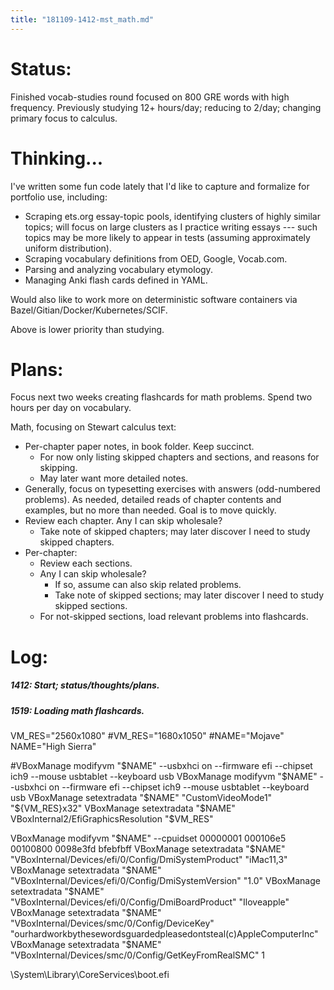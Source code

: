 ```yaml
---
title: "181109-1412-mst_math.md"
---
```


# Status:

Finished vocab-studies round focused on 800 GRE words with high frequency. Previously studying 12+ hours/day; reducing to 2/day; changing primary focus to calculus.

# Thinking...

I've written some fun code lately that I'd like to capture and formalize for portfolio use, including:
- Scraping ets.org essay-topic pools, identifying clusters of highly similar topics; will focus on large clusters as I practice writing essays --- such topics may be more likely to appear in tests (assuming approximately uniform distribution).
- Scraping vocabulary definitions from OED, Google, Vocab.com.
- Parsing and analyzing vocabulary etymology.
- Managing Anki flash cards defined in YAML.

Would also like to work more on deterministic software containers via Bazel/Gitian/Docker/Kubernetes/SCIF.

Above is lower priority than studying.


# Plans:

Focus next two weeks creating flashcards for math problems. Spend two hours per day on vocabulary.

Math, focusing on Stewart calculus text:
- Per-chapter paper notes, in book folder. Keep succinct.
  - For now only listing skipped chapters and sections, and reasons for skipping.
  - May later want more detailed notes.
- Generally, focus on typesetting exercises with answers (odd-numbered problems). As needed, detailed reads of chapter contents and examples, but no more than needed. Goal is to move quickly.
- Review each chapter. Any I can skip wholesale?
  - Take note of skipped chapters; may later discover I need to study skipped chapters.
- Per-chapter:
  - Review each sections.
  - Any I can skip wholesale?
    - If so, assume can also skip related problems.
    - Take note of skipped sections; may later discover I need to study skipped sections.
  - For not-skipped sections, load relevant problems into flashcards.


# Log:

##### 1412: Start; status/thoughts/plans.

##### 1519: Loading math flashcards.

VM_RES="2560x1080"
#VM_RES="1680x1050"
#NAME="Mojave"
NAME="High Sierra"

#VBoxManage modifyvm "$NAME" --usbxhci on --firmware efi --chipset ich9 --mouse usbtablet --keyboard usb
VBoxManage modifyvm "$NAME" --usbxhci on --firmware efi --chipset ich9 --mouse usbtablet --keyboard usb
VBoxManage setextradata "$NAME" "CustomVideoMode1" "${VM_RES}x32"
VBoxManage setextradata "$NAME" VBoxInternal2/EfiGraphicsResolution "$VM_RES"

VBoxManage modifyvm "$NAME" --cpuidset 00000001 000106e5 00100800 0098e3fd bfebfbff
VBoxManage setextradata "$NAME" "VBoxInternal/Devices/efi/0/Config/DmiSystemProduct" "iMac11,3"
VBoxManage setextradata "$NAME" "VBoxInternal/Devices/efi/0/Config/DmiSystemVersion" "1.0"
VBoxManage setextradata "$NAME" "VBoxInternal/Devices/efi/0/Config/DmiBoardProduct" "Iloveapple"
VBoxManage setextradata "$NAME" "VBoxInternal/Devices/smc/0/Config/DeviceKey" "ourhardworkbythesewordsguardedpleasedontsteal(c)AppleComputerInc"
VBoxManage setextradata "$NAME" "VBoxInternal/Devices/smc/0/Config/GetKeyFromRealSMC" 1


\System\Library\CoreServices\boot.efi
